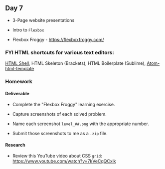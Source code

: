 ## Day 7

* 3-Page website presentations

* Intro to `Flexbox`

* Flexbox Froggy - https://flexboxfroggy.com/

### FYI HTML shortcuts for various text editors:
[HTML Shell](http://htmlshell.com/), HTML Skeleton (Brackets), HTML Boilerplate (Sublime), [Atom-html-template](https://atom.io/packages/atom-html-templates)

### Homework

#### Deliverable

* Complete the "Flexbox Froggy" learning exercise.

* Capture screenshots of each solved problem.

* Name each screenshot `level_##.png` with the appropriate number.

* Submit those screenshots to me as a `.zip` file.

#### Research

* Review this YouTube video about CSS `grid`: https://www.youtube.com/watch?v=7kVeCqQCxlk

